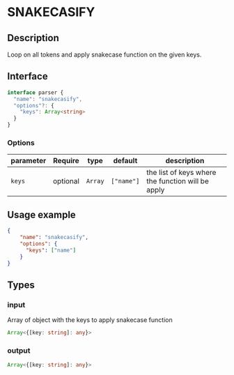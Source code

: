 # SNAKECASIFY

## Description

Loop on all tokens and apply snakecase function on the given keys.

## Interface 
```ts
interface parser {
  "name": "snakecasify",
  "options"?: {
    "keys": Array<string>
  }
}
```
### Options
| parameter | Require    | type      | default    | description                                       |
| --------- | ---------- | --------- | ---------- | ------------------------------------------------- |
| `keys`    | optional   | `Array`   | `["name"]` | the list of keys where the function will be apply |
## Usage example 

```json
{
    "name": "snakecasify",
    "options": {
      "keys": ["name"]
    }
}
```

## Types

### input

Array of object with the keys to apply snakecase function

```ts
Array<{[key: string]: any}>
```

### output
```ts
Array<{[key: string]: any}>
```
